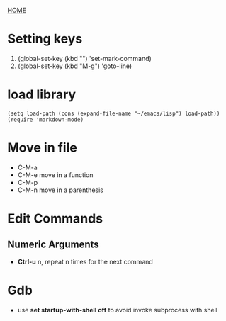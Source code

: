 [HOME](../README.md)

# Setting keys
1. (global-set-key (kbd "<f2>") 'set-mark-command) 
2. (global-set-key (kbd "M-g") 'goto-line)

# load library
```
(setq load-path (cons (expand-file-name "~/emacs/lisp") load-path))
(require 'markdown-mode)
```

# Move in file
* C-M-a
* C-M-e
	move in a function
* C-M-p
* C-M-n
	move in a parenthesis

# Edit Commands

## Numeric Arguments
* **Ctrl-u** n, repeat n times for the next command

# Gdb
* use **set startup-with-shell off** to avoid invoke subprocess with shell
